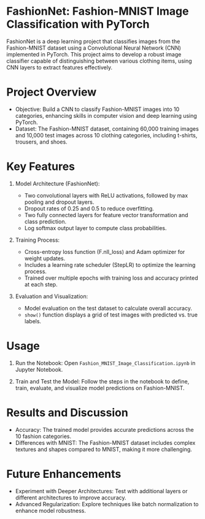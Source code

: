 
# FashionNet: Fashion-MNIST Image Classification with PyTorch

FashionNet is a deep learning project that classifies images from the Fashion-MNIST dataset using a Convolutional Neural Network (CNN) implemented in PyTorch. This project aims to develop a robust image classifier capable of distinguishing between various clothing items, using CNN layers to extract features effectively.

# Project Overview

- Objective: Build a CNN to classify Fashion-MNIST images into 10 categories, enhancing skills in computer vision and deep learning using PyTorch.
- Dataset: The Fashion-MNIST dataset, containing 60,000 training images and 10,000 test images across 10 clothing categories, including t-shirts, trousers, and shoes.

# Key Features

1. Model Architecture (FashionNet):
   - Two convolutional layers with ReLU activations, followed by max pooling and dropout layers.
   - Dropout rates of 0.25 and 0.5 to reduce overfitting.
   - Two fully connected layers for feature vector transformation and class prediction.
   - Log softmax output layer to compute class probabilities.

2. Training Process:
   - Cross-entropy loss function (F.nll_loss) and Adam optimizer for weight updates.
   - Includes a learning rate scheduler (StepLR) to optimize the learning process.
   - Trained over multiple epochs with training loss and accuracy printed at each step.

3. Evaluation and Visualization:
   - Model evaluation on the test dataset to calculate overall accuracy.
   - `show()` function displays a grid of test images with predicted vs. true labels.


# Usage

1. Run the Notebook:
   Open `Fashion_MNIST_Image_Classification.ipynb` in Jupyter Notebook.
   
2. Train and Test the Model:
   Follow the steps in the notebook to define, train, evaluate, and visualize model predictions on Fashion-MNIST.

# Results and Discussion

- Accuracy: The trained model provides accurate predictions across the 10 fashion categories.
- Differences with MNIST: The Fashion-MNIST dataset includes complex textures and shapes compared to MNIST, making it more challenging.

# Future Enhancements

- Experiment with Deeper Architectures: Test with additional layers or different architectures to improve accuracy.
- Advanced Regularization: Explore techniques like batch normalization to enhance model robustness.

